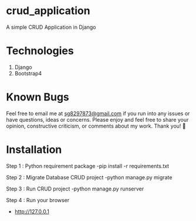 # crud_application
A simple CRUD Application in Django

# Technologies
1. Django
2. Bootstrap4

# Known Bugs
Feel free to email me at sg8297873@gmail.com if you run into any issues or have questions, ideas or concerns.
Please enjoy and feel free to share your opinion, constructive criticism, or comments about my work. Thank you! 🙂

# Installation
Step 1 : Python requirement package
-pip install -r requirements.txt

Step 2 : Migrate Database CRUD project
-python manage.py migrate

Step 3 : Run CRUD project
-python manage.py runserver

Step 4 : Run your browser
- http://127.0.0.1
